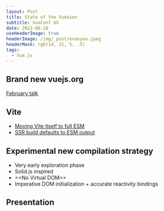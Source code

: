 ```yaml
---
layout: Post
title: State of the Vuenion
subtitle: VueConf US
date: 2022-06-10
useHeaderImage: true
headerImage: /img/_post/evanyou.jpeg
headerMask: rgb(14, 21, 5, .5)
tags:
  - Vue.js
---
```


## Brand new vuejs.org

[February talk](https://www.youtube.com/watch?v=g7AoN7TiI2M&t=2400s)

## Vite

- [Moving Vite itself to full ESM](https://github.com/vitejs/vite/pull/8178)
- [SSR build defaults to ESM output](https://github.com/vitejs/vite/pull/8348)

## Experimental new compilation strategy

- Very early exploration phase
- Solid.js inspired
- ==No Virtual DOM==
- Imperative DOM initialization + accurate reactivity bindings

## Presentation

<bilibili id="BV12S4y1e7pn" />

